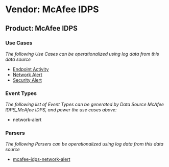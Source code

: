 Vendor: McAfee IDPS
===================
Product: McAfee IDPS
--------------------

### Use Cases

_The following Use Cases can be operationalized using log data from this data source_

* [Endpoint Activity](../UseCases/usecase_endpoint_activity.md)
* [Network Alert](../UseCases/usecase_network_alert.md)
* [Security Alert](../UseCases/usecase_security_alert.md)


### Event Types

_The following list of Event Types can be generated by Data Source McAfee IDPS_McAfee IDPS, and power the use cases above:_

- network-alert


### Parsers

_The following Parsers can be operationalized using log data from this data source_

* [mcafee-idps-network-alert](../Parsers/parserContent_mcafee-idps-network-alert.md)

